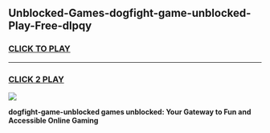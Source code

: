 
## Unblocked-Games-dogfight-game-unblocked-Play-Free-dlpqy
<h3>
<a href="https://premium76.site?title=dogfight-game-unblocked&ref=17A">CLICK TO PLAY</a></h3>
<hr>

<h3>
<a href="https://premium76.site?title=dogfight-game-unblocked&ref=17A">CLICK 2 PLAY</a>
  
</h3>

<a href="https://premium76.site?title=dogfight-game-unblocked&ref=17A"><img src="https://clearcache.store/games.png"></a>


**dogfight-game-unblocked games unblocked: Your Gateway to Fun and Accessible Online Gaming**
